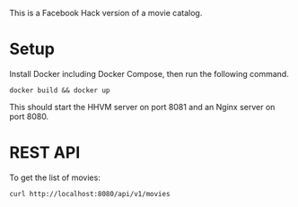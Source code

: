 This is a Facebook Hack version of a movie catalog.

# Setup
Install Docker including Docker Compose, then run the following command.

```
docker build && docker up
```

This should start the HHVM server on port 8081 and an Nginx server on port 8080.

# REST API
To get the list of movies:

```
curl http://localhost:8080/api/v1/movies
```